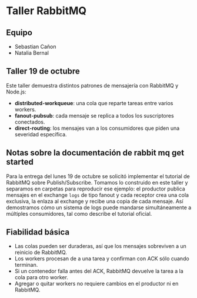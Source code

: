 # Taller RabbitMQ

## Equipo
- Sebastian Cañon  
- Natalia Bernal

## Taller 19 de octubre
Este taller demuestra distintos patrones de mensajería con RabbitMQ y Node.js:
- **distributed-workqueue**: una cola que reparte tareas entre varios workers.
- **fanout-pubsub**: cada mensaje se replica a todos los suscriptores conectados.
- **direct-routing**: los mensajes van a los consumidores que piden una severidad específica.

## Notas sobre la documentación de rabbit mq get started
Para la entrega del lunes 19 de octubre se solicitó implementar el tutorial de RabbitMQ sobre Publish/Subscribe. Tomamos lo construido en este taller y separamos en carpetas para reproducir ese ejemplo: el productor publica mensajes en el exchange `logs` de tipo fanout y cada receptor crea una cola exclusiva, la enlaza al exchange y recibe una copia de cada mensaje. Así demostramos cómo un sistema de logs puede mandarse simultáneamente a múltiples consumidores, tal como describe el tutorial oficial.

## Fiabilidad básica
- Las colas pueden ser duraderas, así que los mensajes sobreviven a un reinicio de RabbitMQ.
- Los workers procesan de a una tarea y confirman con ACK sólo cuando terminan.
- Si un contenedor falla antes del ACK, RabbitMQ devuelve la tarea a la cola para otro worker.
- Agregar o quitar workers no requiere cambios en el productor ni en RabbitMQ.
